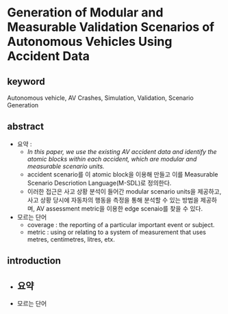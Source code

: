 # Generation of Modular and Measurable Validation Scenarios of Autonomous Vehicles Using Accident Data

## keyword

Autonomous vehicle, AV Crashes, Simulation, Validation, Scenario Generation

## abstract

- 요약 : 
  - *In this paper, we use the existing AV accident data and identify the atomic blocks within each accident, which are modular and measurable scenario units.*
  - accident scenario를 이 atomic block을 이용해 만들고 이를 Measurable Scenario Descriotion Language(M-SDL)로 정의한다.
  - 이러한 접근은 사고 상황 분석이 들어간 modular scenario units을 제공하고, 사고 상황 당시에 자동차의 행동을 측정을 통해 분석할 수 있는 방법을 제공하며, AV assessment metric을 이용한 edge scenaio를 찾을 수 있다.
- 모르는 단어
  - coverage : the reporting of a particular important event or subject.
  - metric : using or relating to a system of measurement that uses metres, centimetres, litres, etx.
## introduction

- 요약
  - 
- 모르는 단어 
